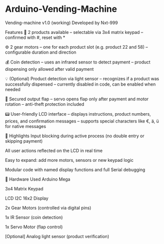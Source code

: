 # Arduino-Vending-Machine
Vending-machine v1.0 (working)
Developed by Nxt-999


 Features
🛒 2 products available
– selectable via 3x4 matrix keypad
– confirmed with #, reset with *

⚙️ 2 gear motors
– one for each product slot (e.g. product 22 and 58)
– configurable duration and direction

💰 Coin detection
– uses an infrared sensor to detect payment
– product dispensing only allowed after valid payment

💡 (Optional) Product detection via light sensor
– recognizes if a product was successfully dispensed
– currently disabled in code, can be enabled when needed

🔐 Secured output flap
– servo opens flap only after payment and motor rotation
– anti-theft protection included

📟 User-friendly LCD interface
– displays instructions, product numbers, prices, and confirmation messages
– supports special characters like €, ä, ü for native messages

🧠 Highlights
Input blocking during active process (no double entry or skipping payment)

All user actions reflected on the LCD in real time

Easy to expand: add more motors, sensors or new keypad logic

Modular code with named display functions and full Serial debugging

🔧 Hardware Used
Arduino Mega

3x4 Matrix Keypad

LCD I2C 16x2 Display

2x Gear Motors (controlled via digital pins)

1x IR Sensor (coin detection)

1x Servo Motor (flap control)

[Optional] Analog light sensor (product verification)

